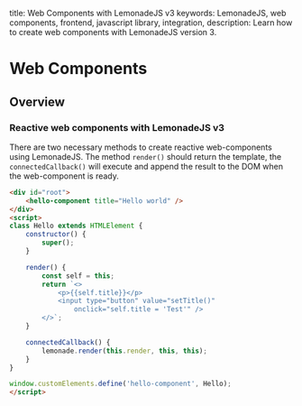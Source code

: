 title: Web Components with LemonadeJS v3
keywords: LemonadeJS, web components, frontend, javascript library, integration,
description: Learn how to create web components with LemonadeJS version 3.

# Web Components
 
## Overview

### Reactive web components with LemonadeJS v3

There are two necessary methods to create reactive web-components using LemonadeJS. The method `render()` should return the template, the `connectedCallback()` will execute and append the result to the DOM when the web-component is ready.  
  
```html
<div id="root">
    <hello-component title="Hello world" />
</div>
<script>
class Hello extends HTMLElement {
    constructor() {
        super();
    }

    render() {
        const self = this;
        return `<>
            <p>{{self.title}}</p>
            <input type="button" value="setTitle()"
                onclick="self.title = 'Test'" />
        </>`;
    }

    connectedCallback() {
        lemonade.render(this.render, this, this);
    }
}

window.customElements.define('hello-component', Hello);
</script>
```